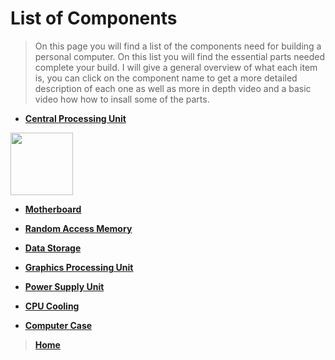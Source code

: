 # List of Components



>On this page you will find a list of the components need for building a personal computer. On this list you will 
find the essential parts needed complete your build. I will give a general overview of what each item is, you
can click on the component name to get a more detailed description of each one as well as more in depth video and 
a basic video how how to insall some of the parts.

* [**Central Processing Unit**](cpu.md)
<img src="https://e7.pngegg.com/pngimages/865/551/png-clipart-black-cpu-illustration-intel-central-processing-unit-computer-icons-android-free-microprocessor-icon-miscellaneous-text.png" width="100" height="100">

* [**Motherboard**](motherboard.md)

* [**Random Access Memory**](ram.md)

* [**Data Storage**](datastorage.md)

* [**Graphics Processing Unit**](gpu.md)

* [**Power Supply Unit**](psu.md)

* [**CPU Cooling**](cpucooling.md)

* [**Computer Case**](case.md)





>[**Home**](README.md)
